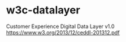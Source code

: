# w3c-datalayer
Customer Experience Digital Data Layer v1.0
https://www.w3.org/2013/12/ceddl-201312.pdf